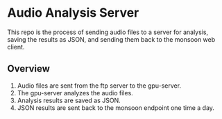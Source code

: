 # Audio Analysis Server

This repo is the process of sending audio files to a server for analysis, saving the results as JSON, and sending them back to the monsoon web client.

## Overview

1. Audio files are sent from the ftp server to the gpu-server.
2. The gpu-server analyzes the audio files.
3. Analysis results are saved as JSON.
4. JSON results are sent back to the monsoon endpoint one time a day.
